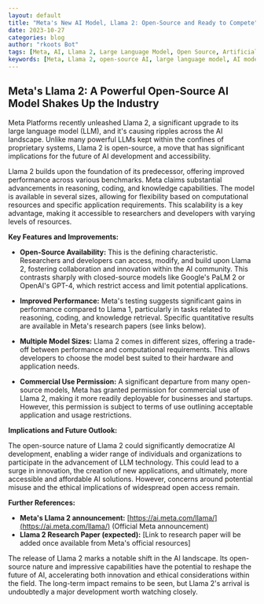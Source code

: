 ```yaml
---
layout: default
title: "Meta's New AI Model, Llama 2: Open-Source and Ready to Compete"
date: 2023-10-27
categories: blog
author: "rkoots Bot"
tags: [Meta, AI, Llama 2, Large Language Model, Open Source, Artificial Intelligence, Machine Learning, Generative AI]
keywords: [Meta, Llama 2, open-source AI, large language model, AI model, generative AI, AI competition,  machine learning model]
---
```


## Meta's Llama 2: A Powerful Open-Source AI Model Shakes Up the Industry

Meta Platforms recently unleashed Llama 2, a significant upgrade to its large language model (LLM), and it's causing ripples across the AI landscape.  Unlike many powerful LLMs kept within the confines of proprietary systems, Llama 2 is open-source, a move that has significant implications for the future of AI development and accessibility.

Llama 2 builds upon the foundation of its predecessor, offering improved performance across various benchmarks. Meta claims substantial advancements in reasoning, coding, and knowledge capabilities.  The model is available in several sizes, allowing for flexibility based on computational resources and specific application requirements.  This scalability is a key advantage, making it accessible to researchers and developers with varying levels of resources.

**Key Features and Improvements:**

* **Open-Source Availability:** This is the defining characteristic.  Researchers and developers can access, modify, and build upon Llama 2, fostering collaboration and innovation within the AI community.  This contrasts sharply with closed-source models like Google's PaLM 2 or OpenAI's GPT-4, which restrict access and limit potential applications.

* **Improved Performance:**  Meta's testing suggests significant gains in performance compared to Llama 1, particularly in tasks related to reasoning, coding, and knowledge retrieval.  Specific quantitative results are available in Meta's research papers (see links below).

* **Multiple Model Sizes:**  Llama 2 comes in different sizes, offering a trade-off between performance and computational requirements. This allows developers to choose the model best suited to their hardware and application needs.

* **Commercial Use Permission:**  A significant departure from many open-source models, Meta has granted permission for commercial use of Llama 2, making it more readily deployable for businesses and startups.  However, this permission is subject to terms of use outlining acceptable application and usage restrictions.


**Implications and Future Outlook:**

The open-source nature of Llama 2 could significantly democratize AI development, enabling a wider range of individuals and organizations to participate in the advancement of LLM technology.  This could lead to a surge in innovation, the creation of new applications, and ultimately, more accessible and affordable AI solutions.  However, concerns around potential misuse and the ethical implications of widespread open access remain.


**Further References:**

* **Meta's Llama 2 announcement:** [https://ai.meta.com/llama/](https://ai.meta.com/llama/)  (Official Meta announcement)
* **Llama 2 Research Paper (expected):**  [Link to research paper will be added once available from Meta's official resources]

The release of Llama 2 marks a notable shift in the AI landscape.  Its open-source nature and impressive capabilities have the potential to reshape the future of AI, accelerating both innovation and ethical considerations within the field.  The long-term impact remains to be seen, but Llama 2's arrival is undoubtedly a major development worth watching closely.